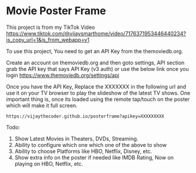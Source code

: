 # Movie Poster Frame
This project is from my TikTok Video https://www.tiktok.com/@vijaysmarthome/video/7176371953446440234?is_copy_url=1&is_from_webapp=v1

To use this project, You need to get an API Key from the themoviedb.org.

Create an account on themoviedb.org and then goto settings, API section grab the API key that says API Key (v3 auth) or use the below link  once you login
https://www.themoviedb.org/settings/api

Once you have the API Key, Replace the XXXXXXX in the following url and use it on your TV browser to play the slideshow of the latest TV shows. One important thing is, once its loaded using the remote tap/touch on the poster which will make it full screen. 
```
https://vijaythecoder.github.io/posterframe?apikey=XXXXXXXXX
```

Todo:
1. Show Latest Movies in Theaters, DVDs, Streaming.
2. Ability to configure which one which one of the above to show
3. Ability to choose Platforms like HBO, Netflix, Disney, etc.
4. Show extra info on the poster if needed like IMDB Rating, Now on playing on HBO, Netflix, etc.
